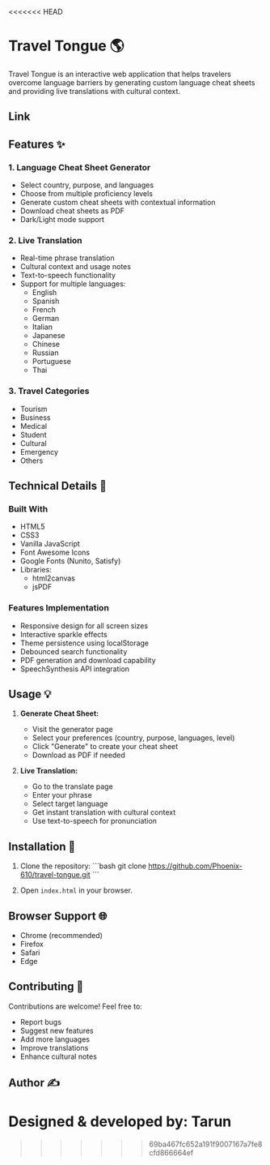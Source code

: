 <<<<<<< HEAD
# Travel Tongue 🌎

Travel Tongue is an interactive web application that helps travelers overcome language barriers by generating custom language cheat sheets and providing live translations with cultural context.

## Link


## Features ✨

### 1. Language Cheat Sheet Generator
- Select country, purpose, and languages
- Choose from multiple proficiency levels
- Generate custom cheat sheets with contextual information
- Download cheat sheets as PDF
- Dark/Light mode support

### 2. Live Translation
- Real-time phrase translation
- Cultural context and usage notes
- Text-to-speech functionality
- Support for multiple languages:
  - English
  - Spanish
  - French
  - German
  - Italian
  - Japanese
  - Chinese
  - Russian
  - Portuguese
  - Thai

### 3. Travel Categories
- Tourism
- Business
- Medical
- Student
- Cultural
- Emergency
- Others

## Technical Details 🔧

### Built With
- HTML5
- CSS3
- Vanilla JavaScript
- Font Awesome Icons
- Google Fonts (Nunito, Satisfy)
- Libraries:
  - html2canvas
  - jsPDF

### Features Implementation
- Responsive design for all screen sizes
- Interactive sparkle effects
- Theme persistence using localStorage
- Debounced search functionality
- PDF generation and download capability
- SpeechSynthesis API integration

## Usage 💡

1. **Generate Cheat Sheet:**
   - Visit the generator page
   - Select your preferences (country, purpose, languages, level)
   - Click "Generate" to create your cheat sheet
   - Download as PDF if needed

2. **Live Translation:**
   - Go to the translate page
   - Enter your phrase
   - Select target language
   - Get instant translation with cultural context
   - Use text-to-speech for pronunciation

## Installation 🚀

1. Clone the repository:
\`\`\`bash
git clone https://github.com/Phoenix-610/travel-tongue.git
\`\`\`

2. Open `index.html` in your browser.

## Browser Support 🌐
- Chrome (recommended)
- Firefox
- Safari
- Edge

## Contributing 🤝
Contributions are welcome! Feel free to:
- Report bugs
- Suggest new features
- Add more languages
- Improve translations
- Enhance cultural notes


## Author ✍️
Designed & developed by: Tarun
=======

>>>>>>> 69ba467fc652a191f9007167a7fe8cfd866664ef
